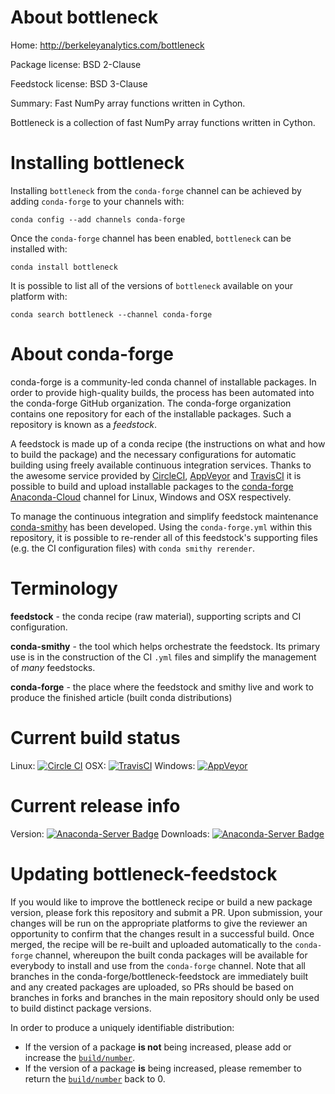 About bottleneck
================

Home: http://berkeleyanalytics.com/bottleneck

Package license: BSD 2-Clause

Feedstock license: BSD 3-Clause

Summary: Fast NumPy array functions written in Cython.

Bottleneck is a collection of fast NumPy array functions written in
Cython.


Installing bottleneck
=====================

Installing `bottleneck` from the `conda-forge` channel can be achieved by adding `conda-forge` to your channels with:

```
conda config --add channels conda-forge
```

Once the `conda-forge` channel has been enabled, `bottleneck` can be installed with:

```
conda install bottleneck
```

It is possible to list all of the versions of `bottleneck` available on your platform with:

```
conda search bottleneck --channel conda-forge
```



About conda-forge
=================

conda-forge is a community-led conda channel of installable packages.
In order to provide high-quality builds, the process has been automated into the
conda-forge GitHub organization. The conda-forge organization contains one repository
for each of the installable packages. Such a repository is known as a *feedstock*.

A feedstock is made up of a conda recipe (the instructions on what and how to build
the package) and the necessary configurations for automatic building using freely
available continuous integration services. Thanks to the awesome service provided by
[CircleCI](https://circleci.com/), [AppVeyor](http://www.appveyor.com/)
and [TravisCI](https://travis-ci.org/) it is possible to build and upload installable
packages to the [conda-forge](https://anaconda.org/conda-forge)
[Anaconda-Cloud](http://docs.anaconda.org/) channel for Linux, Windows and OSX respectively.

To manage the continuous integration and simplify feedstock maintenance
[conda-smithy](http://github.com/conda-forge/conda-smithy) has been developed.
Using the ``conda-forge.yml`` within this repository, it is possible to re-render all of
this feedstock's supporting files (e.g. the CI configuration files) with ``conda smithy rerender``.


Terminology
===========

**feedstock** - the conda recipe (raw material), supporting scripts and CI configuration.

**conda-smithy** - the tool which helps orchestrate the feedstock.
                   Its primary use is in the construction of the CI ``.yml`` files
                   and simplify the management of *many* feedstocks.

**conda-forge** - the place where the feedstock and smithy live and work to
                  produce the finished article (built conda distributions)

Current build status
====================

Linux: [![Circle CI](https://circleci.com/gh/conda-forge/bottleneck-feedstock.svg?style=shield)](https://circleci.com/gh/conda-forge/bottleneck-feedstock)
OSX: [![TravisCI](https://travis-ci.org/conda-forge/bottleneck-feedstock.svg?branch=master)](https://travis-ci.org/conda-forge/bottleneck-feedstock)
Windows: [![AppVeyor](https://ci.appveyor.com/api/projects/status/github/conda-forge/bottleneck-feedstock?svg=True)](https://ci.appveyor.com/project/conda-forge/bottleneck-feedstock/branch/master)

Current release info
====================
Version: [![Anaconda-Server Badge](https://anaconda.org/conda-forge/bottleneck/badges/version.svg)](https://anaconda.org/conda-forge/bottleneck)
Downloads: [![Anaconda-Server Badge](https://anaconda.org/conda-forge/bottleneck/badges/downloads.svg)](https://anaconda.org/conda-forge/bottleneck)


Updating bottleneck-feedstock
=============================

If you would like to improve the bottleneck recipe or build a new
package version, please fork this repository and submit a PR. Upon submission,
your changes will be run on the appropriate platforms to give the reviewer an
opportunity to confirm that the changes result in a successful build. Once
merged, the recipe will be re-built and uploaded automatically to the
`conda-forge` channel, whereupon the built conda packages will be available for
everybody to install and use from the `conda-forge` channel.
Note that all branches in the conda-forge/bottleneck-feedstock are
immediately built and any created packages are uploaded, so PRs should be based
on branches in forks and branches in the main repository should only be used to
build distinct package versions.

In order to produce a uniquely identifiable distribution:
 * If the version of a package **is not** being increased, please add or increase
   the [``build/number``](http://conda.pydata.org/docs/building/meta-yaml.html#build-number-and-string).
 * If the version of a package **is** being increased, please remember to return
   the [``build/number``](http://conda.pydata.org/docs/building/meta-yaml.html#build-number-and-string)
   back to 0.
